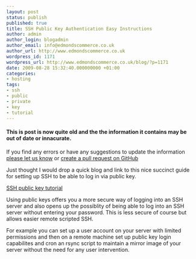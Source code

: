 ```yaml
---
layout: post
status: publish
published: true
title: SSH Public Key Authentication Easy Instructions
author: admin
author_login: blogadmin
author_email: info@edmondscommerce.co.uk
author_url: http://www.edmondscommerce.co.uk
wordpress_id: 1171
wordpress_url: http://www.edmondscommerce.co.uk/blog/?p=1171
date: 2009-08-28 15:32:40.000000000 +01:00
categories:
- hosting
tags:
- ssh
- public
- private
- key
- tutorial
---
```

<div class="oldpost"><h4>This is post is now quite old and the the information it contains may be out of date or innacurate.</h4>
<p>
If you find any errors or have any suggestions to update the information <a href="http://edmondscommerce.github.io/contact-us/index.html">please let us know</a>
or <a href="https://github.com/edmondscommerce/edmondscommerce.github.io">create a pull request on GitHub</a>
</p>
</div>
Just thought I would drop a quick blog and link to this nice succinct guide for setting up SSH to be able to log in via public key.

<a href="http://www.petefreitag.com/item/532.cfm">SSH public key tutorial</a>

Using public keys offers you a more secure way of logging into an SSH server and also opens up the possiblity of being able to log into an SSH server without entering your password. This is less secure of course but allows easier remote scripted SSH.

For example you can set up a user account on your server with limited permissions and then on a remote machine set up public key login capabilites and cron an rsync script to maintain a mirror image of your server without the need for any user intervention.
